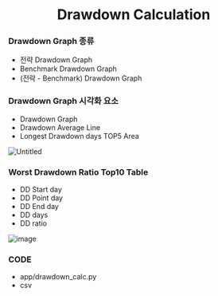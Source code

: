 <h1 align="center">Drawdown Calculation</h1>

### Drawdown Graph 종류  

- 전략 Drawdown Graph
- Benchmark Drawdown Graph
- (전략 - Benchmark) Drawdown Graph

### Drawdown Graph 시각화 요소

- Drawdown Graph
- Drawdown Average Line
- Longest Drawdown days TOP5 Area  

![Untitled](https://user-images.githubusercontent.com/19174106/158088111-ea684ab6-8e1b-4884-a0b8-5d540e6940b3.png)


### Worst Drawdown Ratio Top10 Table 

- DD Start day
- DD Point day
- DD End day
- DD days
- DD ratio  

![image](https://user-images.githubusercontent.com/19174106/158088080-97938bec-f858-4b8a-9343-31744adff5d8.png)


### CODE

- app/drawdown_calc.py
- csv
